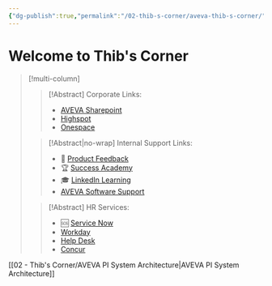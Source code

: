 ```yaml
---
{"dg-publish":true,"permalink":"/02-thib-s-corner/aveva-thib-s-corner/","tags":["gardenEntry"]}
---
```


# Welcome to Thib's Corner

> [!multi-column]
>> [!Abstract] Corporate Links:
>> -  [AVEVA Sharepoint](https://aveva.sharepoint.com/SitePages/AVEVA-SharePoint-Home.aspx)
>> -  [Highspot](https://aveva.highspot.com/)
>> -  [Onespace](https://aveva.oak.com/)
>
>> [!Abstract|no-wrap] Internal Support Links:
>> - 📢 [Product Feedback](https://feedback.aveva.com/)
>> - 🏆 [Success Academy](https://tpsknowledgecentre.aveva.com/)
>> - 🎓 [LinkedIn Learning](https://www.linkedin.com/learning/?u=102614490)
>> - [AVEVA Software Support]()
>
> >[!Abstract] HR Services:
>> - 🆘 [Service Now](https://aveva.service-now.com/sp)
>> - [Workday](https://wd3.myworkday.com/aveva/d/home.htmld)
>> - [Help Desk](https://aveva.oak.com/ServiceDesk#/home/581d1473-8f9d-479c-ba65-7558dcbb9b43/)
>> - [Concur](https://us2.concursolutions.com/nui/signin/hrd)


[[02 - Thib's Corner/AVEVA PI System Architecture\|AVEVA PI System Architecture]]